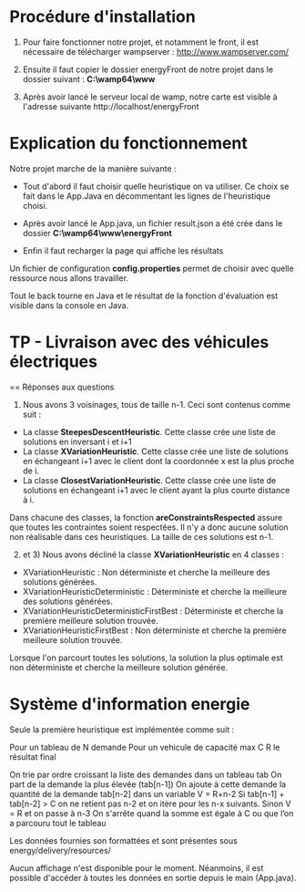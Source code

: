 # Procédure d'installation 

1) Pour faire fonctionner notre projet, et notamment le front, il est nécessaire de télécharger wampserver :
http://www.wampserver.com/

2) Ensuite il faut copier le dossier energyFront de notre projet dans le dossier suivant : **C:\wamp64\www**

3) Après avoir lancé le serveur local de wamp, notre carte est visible à l'adresse suivante http://localhost/energyFront

# Explication du fonctionnement

Notre projet marche de la manière suivante :
- Tout d'abord il faut choisir quelle heuristique on va utiliser. Ce choix se fait dans le App.Java en décommentant les lignes de l'heuristique choisi.

- Après avoir lancé le App.java, un fichier result.json a été crée dans le dossier **C:\wamp64\www\energyFront**

- Enfin il faut recharger la page qui affiche les résultats

Un fichier de configuration **config.properties** permet de choisir avec quelle ressource nous allons travailler.

Tout le back tourne en Java et le résultat de la fonction d'évaluation est visible dans la console en Java.

# TP - Livraison avec des véhicules électriques

== 
Réponses aux questions

1) Nous avons 3 voisinages, tous de taille n-1. Ceci sont contenus comme suit :
  - La classe **SteepesDescentHeuristic**. Cette classe crée une liste de solutions en inversant i et i+1
  - La classe **XVariationHeuristic**. Cette classe crée une liste de solutions en échangeant i+1 avec le client dont la coordonnée x est la plus proche de i.
  - La classe **ClosestVariationHeuristic**. Cette classe crée une liste de solutions en échangeant i+1 avec le client ayant la plus courte distance à i.
  
Dans chacune des classes, la fonction **areConstraintsRespected** assure que toutes les contraintes soient respectées. Il n'y a donc aucune solution non réalisable dans ces heuristiques.
La taille de ces solutions est n-1.


2) et 3) Nous avons décliné la classe **XVariationHeuristic** en 4 classes :
  - XVariationHeuristic : Non déterministe et cherche la meilleure des solutions générées.
  - XVariationHeuristicDeterministic : Déterministe et cherche la meilleure des solutions générées.
  - XVariationHeuristicDeterministicFirstBest : Déterministe et cherche la première meilleure solution trouvée.
  - XVariationHeuristicFirstBest : Non déterministe et cherche la première meilleure solution trouvée.
  
Lorsque l'on parcourt toutes les solutions, la solution la plus optimale est non déterministe et cherche la meilleure solution générée.


# Système d'information energie

Seule la première heuristique est implémentée comme suit :

Pour un tableau de N demande 
Pour un vehicule de capacité max C
R le résultat final


On trie par ordre croissant la liste des demandes dans un tableau tab
On part de la demande la plus élevée (tab[n-1])
On ajoute à cette demande la quantité de la demande tab[n-2] dans un variable V = R+n-2
Si tab[n-1] + tab[n-2] > C on ne retient pas n-2 et on itère pour les n-x suivants. Sinon V = R et on passe à n-3
On s'arrête quand la somme est égale à C ou que l’on a parcouru tout le tableau



Les données fournies son formattées et sont présentes sous energy/delivery/resources/

Aucun affichage n'est disponible pour le moment. Néanmoins, il est possible d'accéder à toutes les données en sortie depuis le main (App.java).

